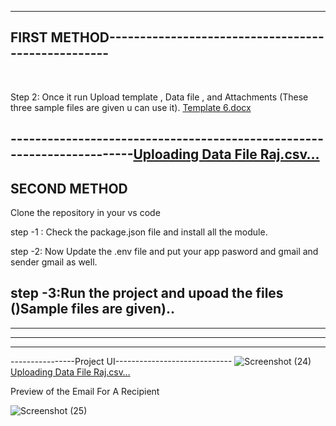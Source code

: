 --------------------------------------------------------------------------------
FIRST METHOD---------------------------------------------------
-----------------------------------------------------------------------------


<br/>


Step 2: Once it run Upload template  , Data file , and Attachments (These three sample files are given u can use it).
[Template 6.docx](https://github.com/user-attachments/files/19474238/Template.6.docx)


-----------------------------------------------------------------------[Uploading Data File Raj.csv…]()
------------------------------------
SECOND METHOD
-----------------------------------------------------------------------------------------------------------
Clone the repository in your vs code
<br/>

step -1 : Check the package.json file and install all the module.
<br/>

step -2: Now Update the .env file and put your app pasword and gmail and sender gmail as well.
<br/>

step -3:Run the project and upoad the files ()Sample files are given)..
-----------------------------------------------------------




-----------------
---------------
------------------
----------------Project UI-----------------------------
![Screenshot (24)](https://github.com/user-attachments/assets/c78b54fd-7637-454d-a142-8f8d4ed055fa)
[Uploading Data File Raj.csv…]()


Preview of the Email For A Recipient

![Screenshot (25)](https://github.com/user-attachments/assets/674bf9ca-e395-455c-86d2-1ac3e06a96e3)
















